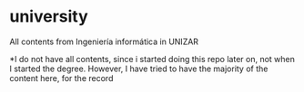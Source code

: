 # university
All contents from Ingeniería informática in UNIZAR

*I do not have all contents, since i started doing this repo later on, not when I started the degree. However, I have tried to have the majority of the content here, for the record
